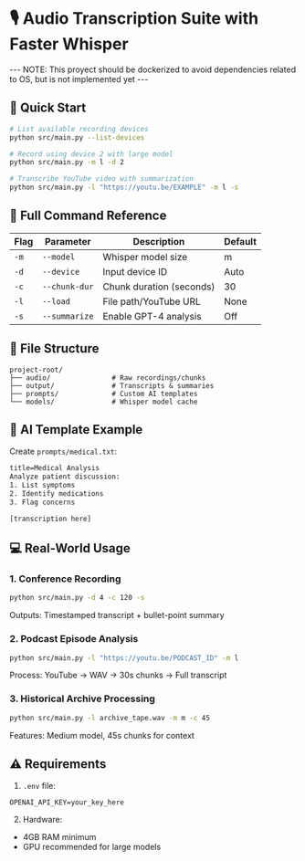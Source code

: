 # 🎙️ Audio Transcription Suite with Faster Whisper

--- NOTE: This proyect should be dockerized to avoid dependencies related to OS, but is not implemented yet ---

## 🚀 Quick Start
```bash
# List available recording devices
python src/main.py --list-devices

# Record using device 2 with large model
python src/main.py -m l -d 2

# Transcribe YouTube video with summarization
python src/main.py -l "https://youtu.be/EXAMPLE" -m l -s
```

## 🔧 Full Command Reference
| Flag | Parameter       | Description                          | Default |
|------|-----------------|--------------------------------------|---------|
| `-m` | `--model`       | Whisper model size                   | m       |
| `-d` | `--device`      | Input device ID                      | Auto    |
| `-c` | `--chunk-dur`   | Chunk duration (seconds)             | 30      |
| `-l` | `--load`        | File path/YouTube URL                | None    |
| `-s` | `--summarize`   | Enable GPT-4 analysis                | Off     |

## 📂 File Structure
```
project-root/
├── audio/               # Raw recordings/chunks
├── output/              # Transcripts & summaries
├── prompts/             # Custom AI templates
└── models/              # Whisper model cache
```

## 🧠 AI Template Example
Create `prompts/medical.txt`:
```txt
title=Medical Analysis
Analyze patient discussion:
1. List symptoms
2. Identify medications
3. Flag concerns

[transcription here]
```

## 💻 Real-World Usage
### 1. Conference Recording
```bash
python src/main.py -d 4 -c 120 -s
```
Outputs: Timestamped transcript + bullet-point summary

### 2. Podcast Episode Analysis
```bash
python src/main.py -l "https://youtu.be/PODCAST_ID" -m l
```
Process: YouTube → WAV → 30s chunks → Full transcript

### 3. Historical Archive Processing
```bash
python src/main.py -l archive_tape.wav -m m -c 45
```
Features: Medium model, 45s chunks for context

## ⚠️ Requirements
1. `.env` file:
```env
OPENAI_API_KEY=your_key_here
```

2. Hardware:
- 4GB RAM minimum
- GPU recommended for large models
